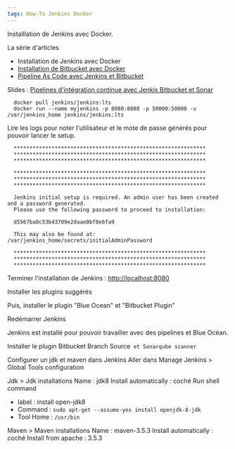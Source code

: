 ```yaml
---
tags: How-To Jenkins Docker
---
```

Installlation de Jenkins avec Docker.

La série d'articles
* Installation de Jenkins avec Docker
* [Installation de Bitbucket avec Docker](/2018/06/06/pipeline-as-code-1-bitbucket/)
* [Pipeline As Code avec Jenkins et Bitbucket](/2018/06/10/Pipeline-as-code-with-Jenkins-and-bitbucket/)

Slides : [Pipelines d'intégration continue avec Jenkis Bitbucket et Sonar](https://slides.com/marcbouvier/jenkins-2-bitbucket#/)


```
  docker pull jenkins/jenkins:lts
  docker run --name myjenkins -p 8080:8080 -p 50000:50000 -v /var/jenkins_home jenkins/jenkins:lts
```

Lire les logs pour noter l'utilisateur et le mote de passe générés pour pouvoir lancer le setup.
```
  *************************************************************
  *************************************************************
  *************************************************************

  *************************************************************
  *************************************************************
  *************************************************************

  Jenkins initial setup is required. An admin user has been created and a password generated.
  Please use the following password to proceed to installation:

  d5567ba0c53b43709e2daae0bf8e6fa9

  This may also be found at: /var/jenkins_home/secrets/initialAdminPassword

  *************************************************************
  *************************************************************
  *************************************************************
```

Terminer l'installation de Jenkins : [http://localhost:8080](http://localhost:8080)

Installer les plugins suggérés

Puis, installer le plugin "Blue Ocean" et "Bitbucket Plugin"

Redémarrer Jenkins

Jenkins est installé pour pouvoir travailler avec des pipelines et Blue Océan.

Installer le plugin ̀Bitbucket Branch Source` et ̀Sonarqube scanner`

Configurer un jdk et maven dans Jenkins
Aller dans Manage Jenkins > Global Tools configuration

Jdk > Jdk installations
Name : jdk8
Install automatically : coché
Run shell command
* label : install open-jdk8
* Command : `sudo apt-get --assume-yes install openjdk-8-jdk`
* Tool Home : `/usr/bin`

Maven > Maven installations
Name : maven-3.5.3
Install automatically : coché
Install from apache : 3.5.3

